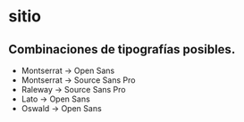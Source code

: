 # sitio

## Combinaciones de tipografías posibles.
- Montserrat -> Open Sans
- Montserrat -> Source Sans Pro
- Raleway    -> Source Sans Pro
- Lato       -> Open Sans
- Oswald     -> Open Sans
